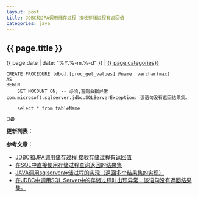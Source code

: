 ```yaml
---
layout: post
title: JDBC和JPA调用储存过程 接收存储过程有返回值
categories: java
---
```


## {{ page.title }}

{{ page.date | date: "%Y.%-m.%-d" }} | <a href="/archive#{{ page.categories }}">{{ page.categories}}</a>


```
CREATE PROCEDURE [dbo].[proc_get_values] @name  varchar(max)
AS
BEGIN
	SET NOCOUNT ON; -- 必须,否则会报异常com.microsoft.sqlserver.jdbc.SQLServerException: 该语句没有返回结果集。
 
	select * from tableName

END
```


**更新列表：**



**参考文章：**

* [JDBC和JPA调用储存过程 接收存储过程有返回值][1]
* [在SQL中直接使用存储过程查询返回的结果集][2]
* [JAVA调用sqlserver存储过程的实现（返回多个结果集的实现）][3]
* [在JDBC中调用SQL Server中的存储过程时出现异常：该语句没有返回结果集。][4]

[1]: http://www.cnblogs.com/qgc88/archive/2013/11/26/3443037.html
[2]: https://blog.csdn.net/challeng_everything/article/details/32925881
[3]: https://blog.csdn.net/zmhzhangminhua/article/details/38704281
[4]: https://blog.csdn.net/zhengcom/article/details/62416406

